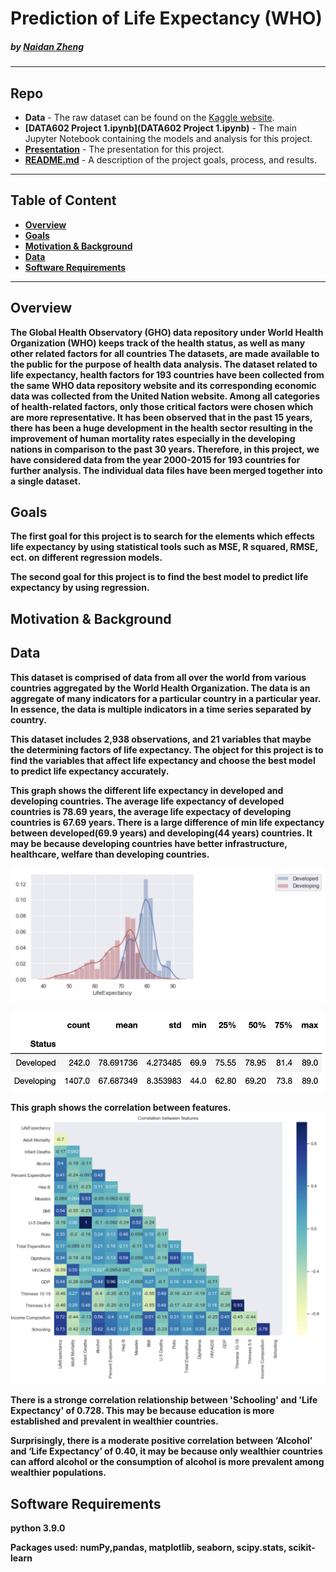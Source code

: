 # Prediction of Life Expectancy (WHO)

#####    by <b>[Naidan Zheng](https://github.com/Naidanzheng)</b>

---

## Repo
- <b>Data</b> - The raw dataset can be found on the [Kaggle website](https://www.kaggle.com/augustus0498/life-expectancy-who). 
- <b>[DATA602 Project 1.ipynb](DATA602 Project 1.ipynb)</b> - The main Jupyter Notebook containing the models and analysis for this project.
- <b>[Presentation](Presentation.pdf)</b> - The presentation for this project.
- <b>[README.md](README.md)</b> - A description of the project goals, process, and results.

---

## Table of Content
- <b>[Overview](https://github.com/Naidanzheng/DATA-602-Project-1/blob/main/README.md#overview) 
- <b>[Goals](https://github.com/Naidanzheng/DATA-602-Project-1/blob/main/README.md#goals) 
- <b>[Motivation & Background](https://github.com/Naidanzheng/DATA-602-Project-1/blob/main/README.md#motivation--background) 
- <b>[Data](https://github.com/Naidanzheng/DATA-602-Project-1/blob/main/README.md#data) 
- <b>[Software Requirements](https://github.com/Naidanzheng/DATA-602-Project-1/blob/main/README.md#software-requirements) 


---
## Overview
The Global Health Observatory (GHO) data repository under World Health Organization (WHO) keeps track of the health status, as well as many other related factors for all countries The datasets, are made available to the public for the purpose of health data analysis. The dataset related to life expectancy, health factors for 193 countries have been collected from the same WHO data repository website and its corresponding economic data was collected from the United Nation website. Among all categories of health-related factors, only those critical factors were chosen which are more representative. It has been observed that in the past 15 years, there has been a huge development in the health sector resulting in the improvement of human mortality rates especially in the developing nations in comparison to the past 30 years. Therefore, in this project, we have considered data from the year 2000-2015 for 193 countries for further analysis. The individual data files have been merged together into a single dataset.


## Goals
The first goal for this project is to search for the elements which effects life expectancy by using statistical tools such as MSE, R squared, RMSE, ect. on different regression models.

The second goal for this project is to find the best model to predict life expectancy by using regression.


## Motivation & Background


## Data
This dataset is comprised of data from all over the world from various countries aggregated by the World Health Organization. The data is an aggregate of many indicators for a particular country in a particular year. In essence, the data is multiple indicators in a time series separated by country. 

This dataset includes 2,938 observations, and 21 variables that maybe the determining factors of life expectancy. The object for this project is to find the variables that affect life expectancy and choose the best model to predict life expectancy accurately.

This graph shows the different life expectancy in developed and developing countries. The average life expectancy of developed countries is 78.69 years, the average life expectacy of developing countries is 67.69 years. There is a large difference of min life expectancy between developed(69.9 years) and developing(44 years) countries. It may be because developing countries have better infrastructure, healthcare, welfare than developing countries.

![Status1.png](https://github.com/Naidanzheng/DATA-602-Project-1/blob/main/Status1.png)

![Status.png](https://github.com/Naidanzheng/DATA-602-Project-1/blob/Image/Status.png)

This graph shows the correlation between features.  
![Correlation.png](https://github.com/Naidanzheng/DATA-602-Project-1/blob/Image/Correlation.png)

There is a stronge correlation relationship between 'Schooling' and 'Life Expectancy' of 0.728. This may be because education is more established and prevalent in wealthier countries.

Surprisingly, there is a moderate positive correlation between ‘Alcohol’ and ‘Life Expectancy’ of 0.40, it may be because only wealthier countries can afford alcohol or the consumption of alcohol is more prevalent among wealthier populations.

## Software Requirements
python 3.9.0

Packages used: numPy,pandas, matplotlib, seaborn, scipy.stats, scikit-learn
